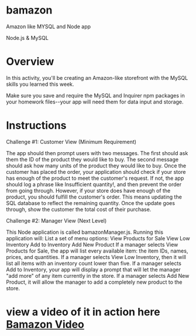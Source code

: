 # bamazon
Amazon like MYSQL and Node app

Node.js & MySQL

# Overview

In this activity, you'll be creating an Amazon-like storefront with the MySQL skills you learned this week. 

Make sure you save and require the MySQL and Inquirer npm packages in your homework files--your app will need them for data input and storage.


# Instructions

Challenge #1: Customer View (Minimum Requirement)

The app should then prompt users with two messages.
The first should ask them the ID of the product they would like to buy.
The second message should ask how many units of the product they would like to buy.
Once the customer has placed the order, your application should check if your store has enough of the product to meet the customer's request.
If not, the app should log a phrase like Insufficient quantity!, and then prevent the order from going through.
However, if your store does have enough of the product, you should fulfill the customer's order.
This means updating the SQL database to reflect the remaining quantity.
Once the update goes through, show the customer the total cost of their purchase.

Challenge #2: Manager View (Next Level)

This Node application is called bamazonManager.js. Running this application will:
List a set of menu options:
View Products for Sale
View Low Inventory
Add to Inventory
Add New Product
If a manager selects View Products for Sale, the app will list every available item: the item IDs, names, prices, and quantities.
If a manager selects View Low Inventory, then it will list all items with an inventory count lower than five.
If a manager selects Add to Inventory, your app will display a prompt that will let the manager "add more" of any item currently in the store.
If a manager selects Add New Product, it will allow the manager to add a completely new product to the store.


# view a video of it in action here  [Bamazon Video](https://youtu.be/xxzkB3mRZgg)
